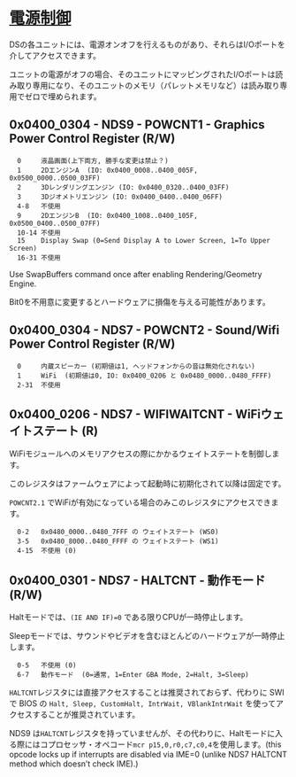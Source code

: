 # [電源制御](https://mgba-emu.github.io/gbatek/#dspowercontrol)

DSの各ユニットには、電源オンオフを行えるものがあり、それらはI/Oポートを介してアクセスできます。

ユニットの電源がオフの場合、そのユニットにマッピングされたI/Oポートは読み取り専用になり、そのユニットのメモリ（パレットメモリなど）は読み取り専用でゼロで埋められます。

## 0x0400_0304 - NDS9 - POWCNT1 - Graphics Power Control Register (R/W)

```
  0     液晶画面(上下両方, 勝手な変更は禁止？)
  1     2DエンジンA  (IO: 0x0400_0008..0400_005F, 0x0500_0000..0500_03FF)
  2     3Dレンダリングエンジン (IO: 0x0400_0320..0400_03FF)
  3     3Dジオメトリエンジン (IO: 0x0400_0400..0400_06FF)
  4-8   不使用
  9     2DエンジンB  (IO: 0x0400_1008..0400_105F, 0x0500_0400..0500_07FF)
  10-14 不使用
  15    Display Swap (0=Send Display A to Lower Screen, 1=To Upper Screen)
  16-31 不使用
```

Use SwapBuffers command once after enabling Rendering/Geometry Engine.

Bit0を不用意に変更するとハードウェアに損傷を与える可能性があります。

## 0x0400_0304 - NDS7 - POWCNT2 - Sound/Wifi Power Control Register (R/W)

```
  0     内蔵スピーカー (初期値は1, ヘッドフォンからの音は無効化されない)
  1     WiFi  (初期値は0, IO: 0x0400_0206 と 0x0480_0000..0480_FFFF)
  2-31  不使用
```

## 0x0400_0206 - NDS7 - WIFIWAITCNT - WiFiウェイトステート (R)

WiFiモジュールへのメモリアクセスの際にかかるウェイトステートを制御します。

このレジスタはファームウェアによって起動時に初期化されて以降は固定です。

`POWCNT2.1` でWiFiが有効になっている場合のみこのレジスタにアクセスできます。

```
  0-2   0x0480_0000..0480_7FFF の ウェイトステート (WS0)
  3-5   0x0480_8000..0480_FFFF の ウェイトステート (WS1)
  4-15  不使用 (0)
```

## 0x0400_0301 - NDS7 - HALTCNT - 動作モード (R/W)

Haltモードでは、`(IE AND IF)=0` である限りCPUが一時停止します。

Sleepモードでは、サウンドやビデオを含むほとんどのハードウェアが一時停止します。

```
  0-5   不使用 (0)
  6-7   動作モード  (0=通常, 1=Enter GBA Mode, 2=Halt, 3=Sleep)
```

`HALTCNT`レジスタには直接アクセスすることは推奨されておらず、代わりに SWI で BIOS の `Halt, Sleep, CustomHalt, IntrWait, VBlankIntrWait` を使ってアクセスすることが推奨されています。

NDS9 は`HALTCNT`レジスタを持っていませんが、その代わりに、Haltモードに入る際にはコプロセッサ・オペコード`mcr p15,0,r0,c7,c0,4`を使用します。(this opcode locks up if interrupts are disabled via IME=0 (unlike NDS7 HALTCNT method which doesn’t check IME).)

